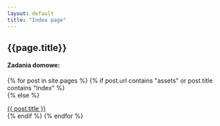 ```yaml
---
layout: default
title: "Index page"
---
```

## {{page.title}}

#### Zadania domowe:

{% for post in site.pages %}
    {% if post.url contains "assets" or post.title contains "Index" %}  
    {% else %}
        <div>
          <a href="{{post.url | absolute_url}}">{{ post.title }}</a>
        </div>
    {% endif %}
{% endfor %}
